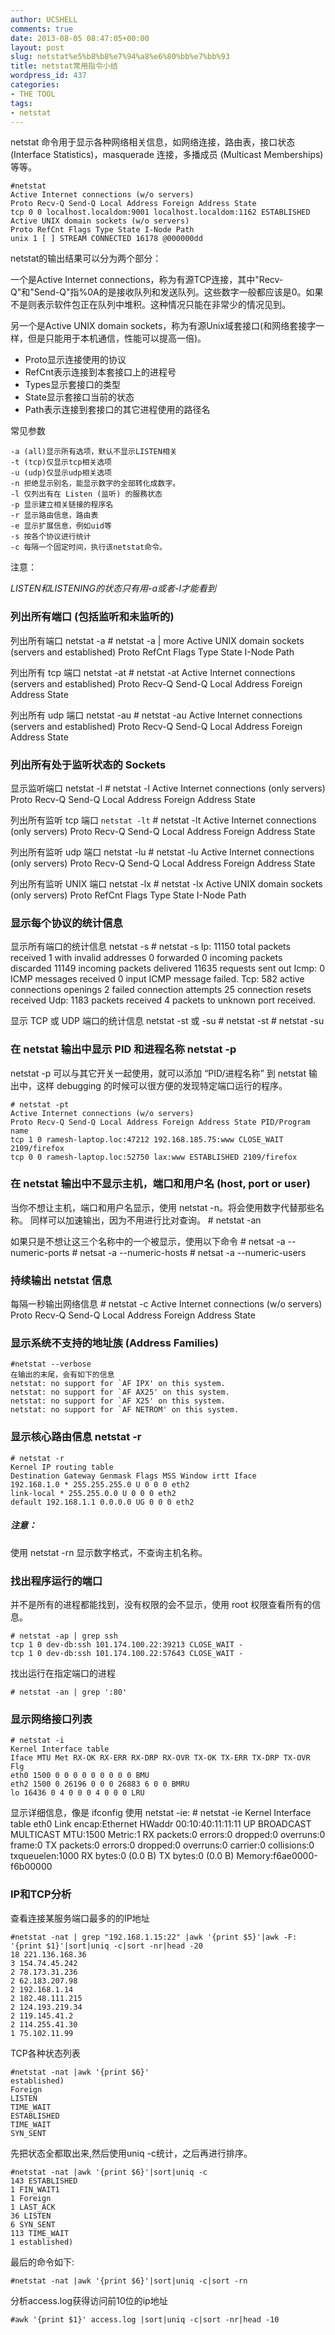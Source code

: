 ```yaml
---
author: UCSHELL
comments: true
date: 2013-08-05 08:47:05+00:00
layout: post
slug: netstat%e5%b8%b8%e7%94%a8%e6%80%bb%e7%bb%93
title: netstat常用指令小结
wordpress_id: 437
categories:
- THE TOOL
tags:
- netstat
---
```


netstat 命令用于显示各种网络相关信息，如网络连接，路由表，接口状态 (Interface Statistics)，masquerade 连接，多播成员 (Multicast Memberships) 等等。
 
    #netstat
    Active Internet connections (w/o servers)
    Proto Recv-Q Send-Q Local Address Foreign Address State
    tcp 0 0 localhost.localdom:9001 localhost.localdom:1162 ESTABLISHED
    Active UNIX domain sockets (w/o servers)
    Proto RefCnt Flags Type State I-Node Path
    unix 1 [ ] STREAM CONNECTED 16178 @000000dd
 

netstat的输出结果可以分为两个部分：

一个是Active Internet connections，称为有源TCP连接，其中"Recv-Q"和"Send-Q"指%0A的是接收队列和发送队列。这些数字一般都应该是0。如果不是则表示软件包正在队列中堆积。这种情况只能在非常少的情况见到。

另一个是Active UNIX domain sockets，称为有源Unix域套接口(和网络套接字一样，但是只能用于本机通信，性能可以提高一倍)。

* Proto显示连接使用的协议
* RefCnt表示连接到本套接口上的进程号
* Types显示套接口的类型
* State显示套接口当前的状态
* Path表示连接到套接口的其它进程使用的路径名
 

常见参数

    -a (all)显示所有选项，默认不显示LISTEN相关
    -t (tcp)仅显示tcp相关选项
    -u (udp)仅显示udp相关选项
    -n 拒绝显示别名，能显示数字的全部转化成数字。
    -l 仅列出有在 Listen (监听) 的服務状态
    -p 显示建立相关链接的程序名
    -r 显示路由信息，路由表
    -e 显示扩展信息，例如uid等
    -s 按各个协议进行统计
    -c 每隔一个固定时间，执行该netstat命令。
注意：

*LISTEN和LISTENING的状态只有用-a或者-l才能看到*
 

### 列出所有端口 (包括监听和未监听的)


列出所有端口 netstat -a
    # netstat -a | more
    Active UNIX domain sockets (servers and established)
    Proto RefCnt Flags Type State I-Node Path
 

列出所有 tcp 端口 netstat -at
    # netstat -at
    Active Internet connections (servers and established)
    Proto Recv-Q Send-Q Local Address Foreign Address State
 

列出所有 udp 端口 netstat -au
    # netstat -au
    Active Internet connections (servers and established)
    Proto Recv-Q Send-Q Local Address Foreign Address State
 

### 列出所有处于监听状态的 Sockets


显示监听端口 netstat -l
    # netstat -l
    Active Internet connections (only servers)
    Proto Recv-Q Send-Q Local Address Foreign Address State
 

列出所有监听 tcp 端口 `netstat -lt`
    # netstat -lt
    Active Internet connections (only servers)
    Proto Recv-Q Send-Q Local Address Foreign Address State
 

列出所有监听 udp 端口 netstat -lu
    # netstat -lu
    Active Internet connections (only servers)
    Proto Recv-Q Send-Q Local Address Foreign Address State
 

列出所有监听 UNIX 端口 netstat -lx
    # netstat -lx
    Active UNIX domain sockets (only servers)
    Proto RefCnt Flags Type State I-Node Path
 
### 显示每个协议的统计信息
 

显示所有端口的统计信息 netstat -s
    # netstat -s
    Ip:
    11150 total packets received 
    1 with invalid addresses
    0 forwarded 
    0 incoming packets discarded 
    11149 incoming packets delivered 
    11635 requests sent out
    Icmp:
    0 ICMP messages received
    0 input ICMP message failed.
    Tcp:
    582 active connections openings
    2 failed connection attempts
    25 connection resets received
    Udp:
    1183 packets received
    4 packets to unknown port received.
 

显示 TCP 或 UDP 端口的统计信息 netstat -st 或 -su
    # netstat -st
    # netstat -su
 
### 在 netstat 输出中显示 PID 和进程名称 netstat -p
 

netstat -p 可以与其它开关一起使用，就可以添加 “PID/进程名称” 到 netstat 输出中，这样 debugging 的时候可以很方便的发现特定端口运行的程序。

    # netstat -pt
    Active Internet connections (w/o servers)
    Proto Recv-Q Send-Q Local Address Foreign Address State PID/Program name
    tcp 1 0 ramesh-laptop.loc:47212 192.168.185.75:www CLOSE_WAIT 2109/firefox
    tcp 0 0 ramesh-laptop.loc:52750 lax:www ESTABLISHED 2109/firefox
 

### 在 netstat 输出中不显示主机，端口和用户名 (host, port or user)
 

当你不想让主机，端口和用户名显示，使用 netstat -n。将会使用数字代替那些名称。
同样可以加速输出，因为不用进行比对查询。
    # netstat -an
 

如果只是不想让这三个名称中的一个被显示，使用以下命令
    # netsat -a --numeric-ports
    # netsat -a --numeric-hosts
    # netsat -a --numeric-users
 
### 持续输出 netstat 信息
 
每隔一秒输出网络信息
    # netstat -c
    Active Internet connections (w/o servers)
    Proto Recv-Q Send-Q Local Address Foreign Address State
 
### 显示系统不支持的地址族 (Address Families)
 
	#netstat --verbose
    在输出的末尾，会有如下的信息
    netstat: no support for `AF IPX' on this system.
    netstat: no support for `AF AX25' on this system.
    netstat: no support for `AF X25' on this system.
    netstat: no support for `AF NETROM' on this system.
 
### 显示核心路由信息 netstat -r
 

    # netstat -r
    Kernel IP routing table
    Destination Gateway Genmask Flags MSS Window irtt Iface
    192.168.1.0 * 255.255.255.0 U 0 0 0 eth2
    link-local * 255.255.0.0 U 0 0 0 eth2
    default 192.168.1.1 0.0.0.0 UG 0 0 0 eth2
##### 注意： 
使用 netstat -rn 显示数字格式，不查询主机名称。
 
### 找出程序运行的端口
 

并不是所有的进程都能找到，没有权限的会不显示，使用 root 权限查看所有的信息。

    # netstat -ap | grep ssh
    tcp 1 0 dev-db:ssh 101.174.100.22:39213 CLOSE_WAIT -
    tcp 1 0 dev-db:ssh 101.174.100.22:57643 CLOSE_WAIT -

 

找出运行在指定端口的进程

    # netstat -an | grep ':80'
 
### 显示网络接口列表
 

	# netstat -i
    Kernel Interface table
    Iface MTU Met RX-OK RX-ERR RX-DRP RX-OVR TX-OK TX-ERR TX-DRP TX-OVR Flg
    eth0 1500 0 0 0 0 0 0 0 0 0 BMU
    eth2 1500 0 26196 0 0 0 26883 6 0 0 BMRU
    lo 16436 0 4 0 0 0 4 0 0 0 LRU
 
显示详细信息，像是 ifconfig 使用 netstat -ie:
    # netstat -ie
    Kernel Interface table
    eth0 Link encap:Ethernet HWaddr 00:10:40:11:11:11
    UP BROADCAST MULTICAST MTU:1500 Metric:1
    RX packets:0 errors:0 dropped:0 overruns:0 frame:0
    TX packets:0 errors:0 dropped:0 overruns:0 carrier:0
    collisions:0 txqueuelen:1000
    RX bytes:0 (0.0 B) TX bytes:0 (0.0 B)
    Memory:f6ae0000-f6b00000
 
### IP和TCP分析
 

查看连接某服务端口最多的的IP地址
    
    #netstat -nat | grep "192.168.1.15:22" |awk '{print $5}'|awk -F: '{print $1}'|sort|uniq -c|sort -nr|head -20
    18 221.136.168.36
    3 154.74.45.242
    2 78.173.31.236
    2 62.183.207.98
    2 192.168.1.14
    2 182.48.111.215
    2 124.193.219.34
    2 119.145.41.2
    2 114.255.41.30
    1 75.102.11.99
 

TCP各种状态列表

    #netstat -nat |awk '{print $6}'
    established)
    Foreign
    LISTEN
    TIME_WAIT
    ESTABLISHED
    TIME_WAIT
    SYN_SENT
 

先把状态全都取出来,然后使用uniq -c统计，之后再进行排序。

    #netstat -nat |awk '{print $6}'|sort|uniq -c
    143 ESTABLISHED
    1 FIN_WAIT1
    1 Foreign
    1 LAST_ACK
    36 LISTEN
    6 SYN_SENT
    113 TIME_WAIT
    1 established)
 

最后的命令如下:

    #netstat -nat |awk '{print $6}'|sort|uniq -c|sort -rn

分析access.log获得访问前10位的ip地址

    #awk '{print $1}' access.log |sort|uniq -c|sort -nr|head -10
 

